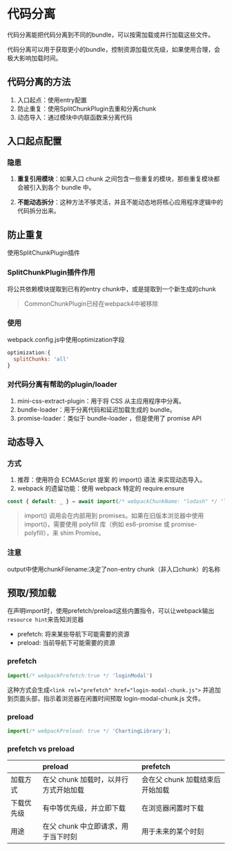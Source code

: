 # 代码分离

代码分离能把代码分离到不同的bundle，可以按需加载或并行加载这些文件。

代码分离可以用于获取更小的bundle，控制资源加载优先级，如果使用合理，会极大影响加载时间。

## 代码分离的方法

1. 入口起点：使用entry配置
2. 防止重复：使用SplitChunkPlugin去重和分离chunk
3. 动态导入：通过模块中内联函数来分离代码

## 入口起点配置

### 隐患

1. **重复引用模块**：如果入口 chunk 之间包含一些重复的模块，那些重复模块都会被引入到各个 bundle 中。

2. **不能动态拆分**：这种方法不够灵活，并且不能动态地将核心应用程序逻辑中的代码拆分出来。

## 防止重复

使用SplitChunkPlugin插件

### SplitChunkPlugin插件作用

将公共依赖模块提取到已有的entry chunk中，或是提取到一个新生成的chunk
> CommonChunkPlugin已经在webpack4中被移除

### 使用

webpack.config.js中使用optimization字段

```js
optimization:{
  splitChunks: 'all'
}

```

### 对代码分离有帮助的plugin/loader

1. mini-css-extract-plugin：用于将 CSS 从主应用程序中分离。
2. bundle-loader：用于分离代码和延迟加载生成的 bundle。
3. promise-loader：类似于 bundle-loader ，但是使用了 promise API

## 动态导入

### 方式

1. 推荐：使用符合 ECMAScript 提案 的 import() 语法 来实现动态导入。
2. webpack 的遗留功能：使用 webpack 特定的 require.ensure

```js
const { default: _ } = await import(/* webpackChunkName: "lodash" */ 'lodash');
```

> import() 调用会在内部用到 promises。如果在旧版本浏览器中使用 import()，需要使用 polyfill 库（例如 es6-promise 或 promise-polyfill），来 shim Promise。

### 注意

output中使用chunkFilename:决定了non-entry chunk（非入口chunk）的名称

## 预取/预加载

在声明import时，使用prefetch/preload这些内置指令，可以让webpack输出`resource hint`来告知浏览器

- prefetch: 将来某些导航下可能需要的资源
- preload: 当前导航下可能需要的资源

### prefetch

```js
import(/* webpackPrefetch:true */ 'loginModal')
```

这种方式会生成`<link rel="prefetch" href="login-modal-chunk.js">` 并追加到页面头部，指示着浏览器在闲置时间预取 login-modal-chunk.js 文件。

### preload

```js
import(/* webpackPreload: true */ 'ChartingLibrary');
```

### prefetch vs preload

|            | preload                               | prefetch                        |
| :--------- | :------------------------------------ | :------------------------------ |
| 加载方式   | 在父 chunk 加载时，以并行方式开始加载 | 会在父 chunk 加载结束后开始加载 |
| 下载优先级 | 有中等优先级，并立即下载              | 在浏览器闲置时下载              |
| 用途       | 在父 chunk 中立即请求，用于当下时刻   | 用于未来的某个时刻              |
